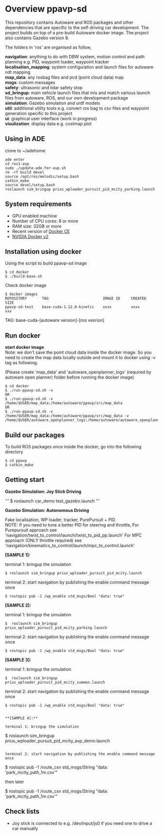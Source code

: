 # Overview ppavp-sd 
This repository contains Autoware and ROS packages and other dependencies that are specific to the self-driving car development. The project builds on top of a pre-build Autoware docker image. The project also contains Gazebo version 8.  

The folders in 'ros' are organised as follow,  

**navigation**: anything to do with DBW system, motion control and path planning e.g. PID, waypoint loader, waypoint tracker  
**localisation_mapping**: system configuration and launch files for autoware ndt mapping   
**map_data**: any rosbag files and pcd (point cloud data) map  
**msgs**: custom messages  
**safety**: ultrasonic and lidar safety stop  
**sd_bringup**: main vehicle launch files that mix and match various launch files from autoware, ROS, and our own development package  
**simulation**: Gazebo simulation and urdf models  
**util**: additional utility tools e.g. convert ros bag to csv files and waypoint generation specific to this project  
**ui**: graphical user interface (work in progress)  
**visulization**: display data e.g. costmap plot

## Using in ADE

clone to ~/adehome

```
ade enter
cd ros1-avp
sudo ./update-ade-for-avp.sh
rm -rf build devel
source /opt/ros/melodic/setup.bash
catkin_make
source devel/setup.bash
roslaunch sim_bringup prius_wploader_pursuit_pid_mcity_parking.launch
```





## System requirements
* GPU enabled machine
* Number of CPU cores: 8 or more
* RAM size: 32GB or more
* Recent version of [Docker CE](https://docs.docker.com/install/linux/docker-ce/ubuntu/)
* [NVIDIA Docker v2](https://github.com/NVIDIA/nvidia-docker) 

## Installation using docker
Using the script to build ppavp-sd image  
```
$ cd docker
$ ./build-base.sh
```

Check docker image   
```
$ docker images
REPOSITORY       TAG                         IMAGE ID     CREATED      SIZE
ppavp-sd-test    base-cuda-1.12.0-kinetic    xxxx         xxxx         xxx 
```

TAG: base-cuda-[autoware version]-[ros vesrion]

## Run docker 
**start docker image**  
Note: we don't save the point cloud data inside the docker image. So you need to create the map data locally outside and mount it to docker using -v tag as following.

(Please create 'map_data' and 'autoware_openplanner_logs' (required by autoware open planner) folder before running the docker image)   
```
$ cd docker
$ ./run-ppavp-sd.sh -v 
OR
$ ./run-ppavp-sd.sh -v /home/$USER/map_data:/home/autoware/ppavp/src/map_data
OR
$ ./run-ppavp-sd.sh -v /home/$USER/map_data:/home/autoware/ppavp/src/map_data -v /home/$USER/autoware_openplanner_logs:/home/autoware/autoware_openplanner_logs
```

## Build our packages 
To build ROS packages once inside the docker, go into the following directory  
```
$ cd ppavp
$ catkin_make
```

## Getting start  
**Gazebo Simulation: Joy Stick Driving**   

'''
$ roslaunch car_demo test_gazebo.launch
'''


**Gazebo Simulation: Autonomous Driving**  

Fake localisation, WP loader, tracker, PurePursuit + PID  
NOTE: If you need to tune a better PID for steering and throttle, 
For Purepursuit approach see 'navigation/twist_to_control/launch/twist_to_pid_pp.launch'
For MPC approach (ONLY throttle required) see 'navigation/kinematics_to_control/launch/mpc_to_control.launch'


**[SAMPLE 1]:**
 
terminal 1: bringup the simulation  

```
$ roslaunch sim_bringup prius_wploader_pursuit_pid_mcity.launch
```

terminal 2: start navigation by publishing the enable command message once  
```
$ rostopic pub -1 /wp_enable std_msgs/Bool "data: true"
```

**[SAMPLE 2]:** 

terminal 1: bringup the simulation  

```
$  roslaunch sim_bringup prius_wploader_pursuit_pid_mcity_parking.launch
```

terminal 2: start navigation by publishing the enable command message once  
```
$ rostopic pub -1 /wp_enable std_msgs/Bool "data: true"
```

**[SAMPLE 3]:** 

terminal 1: bringup the simulation  

```
$  roslaunch sim_bringup prius_wploader_pursuit_pid_mcity_summon.launch
```

terminal 2: start navigation by publishing the enable command message once  
```
$ rostopic pub -1 /wp_enable std_msgs/Bool "data: true"


**[SAMPLE 4]:** 

terminal 1: bringup the simulation  

```
$  roslaunch sim_bringup prius_wploader_pursuit_pid_mcity_avp_demo.launch
```

terminal 2: start navigation by publishing the enable command message once  
```
$ rostopic pub -1 /route_csv std_msgs/String "data: 'park_mcity_path_1m.csv'"

then later

$ rostopic pub -1 /route_csv std_msgs/String "data: 'park_mcity_path_1m.csv'"


## Check lists
- Joy stick is connected to e.g. /dev/input/js0 if you need one to drive a car manually
















